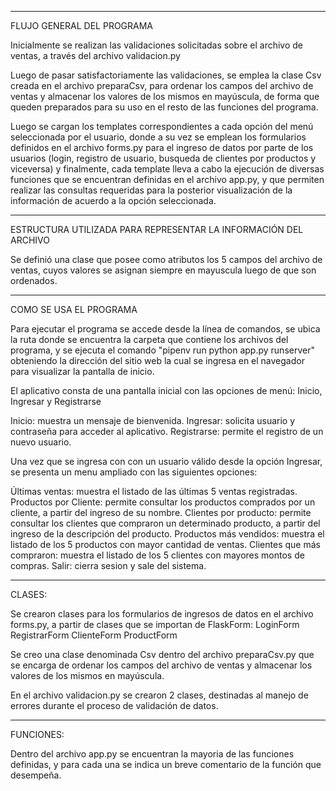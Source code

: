 ﻿--------------------------------------------
FLUJO GENERAL DEL PROGRAMA

Inicialmente se realizan las validaciones solicitadas sobre el archivo de ventas, a través del archivo validacion.py

Luego de pasar satisfactoriamente las validaciones, se emplea la clase Csv creada en el archivo preparaCsv, para ordenar los campos del archivo de ventas y almacenar los valores de los mismos en mayúscula, de forma que queden preparados para su uso en el resto de las funciones del programa.

Luego se cargan los templates correspondientes a cada opción del menú seleccionada por el usuario, donde a su vez se emplean los formularios definidos en el archivo forms.py para el ingreso de datos por parte de los usuarios (login, registro de usuario, busqueda de clientes por productos y viceversa) y finalmente, cada template lleva a cabo la ejecución de diversas funciones que se encuentran definidas en el archivo app.py, y que permiten realizar las consultas requeridas para la posterior visualización de la información de acuerdo a la opción seleccionada.

--------------------------------------------
ESTRUCTURA UTILIZADA PARA REPRESENTAR LA INFORMACIÓN DEL ARCHIVO

Se definió una clase que posee como atributos los 5 campos del archivo de ventas, cuyos valores se asignan siempre en mayuscula luego de que son ordenados.

--------------------------------------------
COMO SE USA EL PROGRAMA

Para ejecutar el programa se accede desde la línea de comandos, se ubica la ruta donde se encuentra la carpeta que contiene los archivos del programa, y se ejecuta el comando "pipenv run python app.py runserver" obteniendo la dirección del sitio web la cual se ingresa en el navegador para visualizar la pantalla de inicio.

El aplicativo consta de una pantalla inicial con las opciones de menú: Inicio, Ingresar y Registrarse

Inicio: muestra un mensaje de bienvenida.
Ingresar: solicita usuario y contraseña para acceder al aplicativo.
Registrarse: permite el registro de un nuevo usuario.

Una vez que se ingresa con con un usuario válido desde la opción Ingresar, se presenta un menu ampliado con las siguientes opciones:

Últimas ventas: muestra el listado de las últimas 5 ventas registradas.
Productos por Cliente: permite consultar los productos comprados por un cliente, a partir del ingreso de su nombre.
Clientes por producto: permite consultar los clientes que compraron un determinado producto, a partir del ingreso de la descripción del producto.
Productos más vendidos: muestra el listado de los 5 productos con mayor cantidad de ventas.
Clientes que más compraron: muestra el listado de los 5 clientes con mayores montos de compras.
Salir: cierra sesion y sale del sistema.

--------------------------------------------
CLASES:


Se crearon clases para los formularios de ingresos de datos en el archivo forms.py, a partir de clases que se importan de FlaskForm:
LoginForm
RegistrarForm
ClienteForm
ProductForm 


Se creo una clase denominada Csv dentro del archivo preparaCsv.py que se encarga de ordenar los campos del archivo de ventas y almacenar los valores de los mismos en mayúscula.


En el archivo validacion.py se crearon 2 clases, destinadas al manejo de errores durante el proceso de validación de datos.



--------------------------------------------
FUNCIONES:

Dentro del archivo app.py se encuentran la mayoria de las funciones definidas, y para cada una se indica un breve comentario de la función que desempeña.
